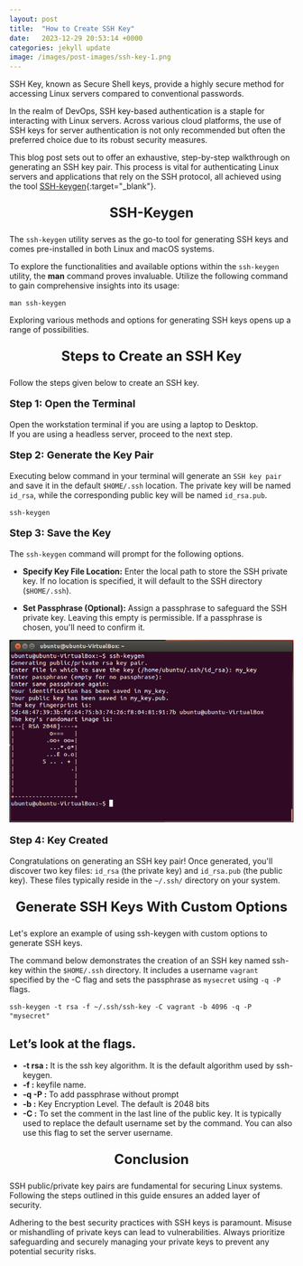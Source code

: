 ```yaml
---
layout: post
title:  "How to Create SSH Key"
date:   2023-12-29 20:53:14 +0000
categories: jekyll update
image: /images/post-images/ssh-key-1.png
---
```

SSH Key, known as Secure Shell keys, provide a highly secure method for accessing Linux servers compared to conventional passwords. <br>

In the realm of DevOps, SSH key-based authentication is a staple for interacting with Linux servers. Across various cloud platforms, the use of SSH keys for server authentication is not only recommended but often the preferred choice due to its robust security measures. <br>

This blog post sets out to offer an exhaustive, step-by-step walkthrough on generating an SSH key pair. This process is vital for authenticating Linux servers and applications that rely on the SSH protocol, all achieved using the tool [SSH-keygen](https://man7.org/linux/man-pages/man1/ssh-keygen.1.html){:target="_blank"}.

<p style="text-align:center;font-size:24px;"><strong>SSH-Keygen</strong></p>

The ```ssh-keygen``` utility serves as the go-to tool for generating SSH keys and comes pre-installed in both Linux and macOS systems. <br>

To explore the functionalities and available options within the ```ssh-keygen``` utility, the **man** command proves invaluable. Utilize the following command to gain comprehensive insights into its usage: <br>

```
man ssh-keygen
```
Exploring various methods and options for generating SSH keys opens up a range of possibilities.<br>

<p style="text-align:center;font-size:24px;"><strong>Steps to Create an SSH Key</strong></p>

Follow the steps given below to create an SSH key.

<p style="text-align:left;font-size:18px;"><strong>Step 1: Open the Terminal</strong></p>

Open the workstation terminal if you are using a laptop to Desktop. <br>
If you are using a headless server, proceed to the next step. <br>

<p style="text-align:left;font-size:18px;"><strong>Step 2: Generate the Key Pair</strong></p>

Executing below command in your terminal will generate an ```SSH key pair``` and save it in the default ```$HOME/.ssh``` location. The private key will be named ```id_rsa```, while the corresponding public key will be named ```id_rsa.pub```.

```
ssh-keygen
```
<p style="text-align:left;font-size:18px;"><strong>Step 3: Save the Key</strong></p>

The ```ssh-keygen``` command will prompt for the following options.
-    **Specify Key File Location:** Enter the local path to store the SSH private key. If no location is specified, it will default to the SSH directory (```$HOME/.ssh```).

-  **Set Passphrase (Optional):** Assign a passphrase to safeguard the SSH private key. Leaving this empty is permissible. If a passphrase is chosen, you'll need to confirm it. <br>

<p align="center">
  <img src="/images/post-images/ssh-keygen-2.png" alt="key-pair-terminal">
</p>

<p style="text-align:left;font-size:18px;"><strong>Step 4: Key Created</strong></p>

Congratulations on generating an SSH key pair! Once generated, you'll discover two key files: ```id_rsa``` (the private key) and ```id_rsa.pub``` (the public key). These files typically reside in the ```~/.ssh/``` directory on your system.

<p style="text-align:center;font-size:24px;"><strong>Generate SSH Keys With Custom Options</strong></p>
Let's explore an example of using ssh-keygen with custom options to generate SSH keys.<br>

The command below demonstrates the creation of an SSH key named ssh-key within the ```$HOME/.ssh``` directory. It includes a username ```vagrant``` specified by the -C flag and sets the passphrase as ```mysecret``` using ```-q -P``` flags.
```
ssh-keygen -t rsa -f ~/.ssh/ssh-key -C vagrant -b 4096 -q -P "mysecret"
```

Let’s look at the flags.
  - 
  - **-t rsa :** It is the ssh key algorithm. It is the default algorithm used by ssh-keygen.
  - **-f :** keyfile name.
  - **-q -P :** To add passphrase without prompt
  - **-b :** Key Encryption Level. The default is 2048 bits
  - **-C :** To set the comment in the last line of the public key. It is typically used to replace the default username set by the command. You can also use this flag to set the server username.

  <p style="text-align:center;font-size:24px;"><strong>Conclusion</strong></p>

  
SSH public/private key pairs are fundamental for securing Linux systems. Following the steps outlined in this guide ensures an added layer of security.

Adhering to the best security practices with SSH keys is paramount. Misuse or mishandling of private keys can lead to vulnerabilities. Always prioritize safeguarding and securely managing your private keys to prevent any potential security risks.


